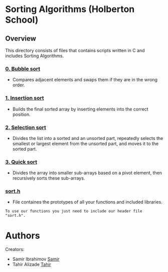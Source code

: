 # Sorting Algorithms (Holberton School)

## Overview
This directory consists of files that contains scripts written in C and includes Sorting Algorithms.
### [0. Bubble sort](./0-bubble_sort.c)
* Compares adjacent elements and swaps them if they are in the wrong order.



### [1. Insertion sort](./1-insertion_sort_list.c)
* Builds the final sorted array by inserting elements into the correct position.



### [2. Selection sort](./2-selection_sort.c)
* Divides the list into a sorted and an unsorted part, repeatedly selects the smallest or largest element from the unsorted part, and moves it to the sorted part.



### [3. Quick sort](./3-quick_sort.c)
* Divides the array into smaller sub-arrays based on a pivot element, then recursively sorts these sub-arrays.


### [sort.h](./sort.h)
* File containes the prototypes of all your functions and included libraries.
```
To use our functions you just need to include our header file "sort.h".
```


# Authors
Creators:
- Samir Ibrahimov [Samir](https://github.com/samiribrh)
- Tahir Alizade [Tahir](https://github.com/jamesbondie)
